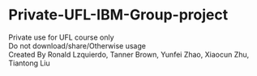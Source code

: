 # Private-UFL-IBM-Group-project
Private use for UFL course only  
Do not download/share/Otherwise usage  
Created By Ronald Lzquierdo, Tanner Brown, Yunfei Zhao, Xiaocun Zhu, Tiantong Liu
